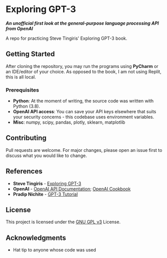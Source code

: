 # Exploring GPT-3
**_An unofficial first look at the general-purpose language processing API from OpenAI_**

A repo for practicing Steve Tingiris' Exploring GPT-3 book.

## Getting Started

After cloning the repository, you may run the programs using **PyCharm** or an IDE/editor of your choice. As opposed to the book, I am not using Replit, this is all local.

### Prerequisites

- **Python**: At the moment of writing, the source code was written with Python (3.8).
- **OpenAI API access**: You can save your API keys elsewhere that suits your security concerns - this codebase uses environment variables.
- **Misc**: numpy, scipy, pandas, plotly, sklearn, matplotlib

## Contributing

Pull requests are welcome. For major changes, please open an issue first to discuss what you would like to change.

## References

* **Steve Tingiris** - [Exploring GPT-3](https://www.packtpub.com/product/exploring-gpt-3/9781800563193)
* **OpenAI** - [OpenAI API Documentation](https://beta.openai.com/docs); [OpenAI Cookbook](https://github.com/openai/openai-cookbook)
* **Pradip Nichite** - [GPT-3 Tutorial](https://www.youtube.com/playlist?list=PLAMHV77MSKJ4QOIS86OiXMtb3-4TUUzho)

## License

This project is licensed under the [GNU GPL v3](https://choosealicense.com/licenses/gpl-3.0/) License.

## Acknowledgments

* Hat tip to anyone whose code was used
